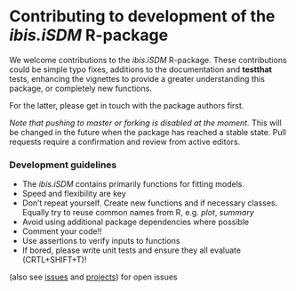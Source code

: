 # Contributing to development of the  _ibis.iSDM_ R-package

We welcome contributions to the _ibis.iSDM_ R-package. These contributions could be simple typo fixes, additions to the documentation and **testthat** tests, enhancing the vignettes to provide a greater understanding this package, or completely new functions.

For the latter, please get in touch with the package authors first.

*Note that pushing to master or forking is disabled at the moment.*
This will be changed in the future when the package has reached a stable state. Pull requests require a confirmation and review from active editors.

### Development guidelines

-   The _ibis.iSDM_ contains primarily functions for fitting models.
-   Speed and flexibility are key
-   Don’t repeat yourself. Create new functions and if necessary
    classes. Equally try to reuse common names from R, e.g. *plot*,
    *summary*
-   Avoid using additional package dependencies where possible
-   Comment your code!!
-   Use assertions to verify inputs to functions
-   If bored, please write unit tests and ensure they all evaluate
    (CRTL+SHIFT+T)!

(also see [issues](https://github.com/iiasa/ibis.iSDM/issues) and
[projects](https://github.com/iiasa/ibis.iSDM/projects)) for open issues

<!-- get_contributors(org = "IIASA", repo = "ibis.iSDM") -->
